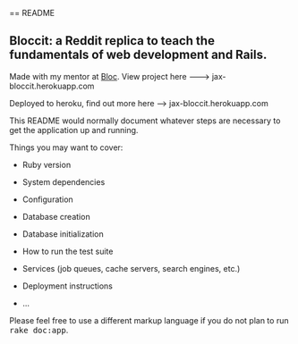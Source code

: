 == README

## Bloccit: a Reddit replica to teach the fundamentals of web development and Rails.

Made with my mentor at [Bloc](http://bloc.io).
View project here ---> jax-bloccit.herokuapp.com


Deployed to heroku, find out more here --> jax-bloccit.herokuapp.com

This README would normally document whatever steps are necessary to get the
application up and running.

Things you may want to cover:

* Ruby version

* System dependencies

* Configuration

* Database creation

* Database initialization

* How to run the test suite

* Services (job queues, cache servers, search engines, etc.)

* Deployment instructions

* ...


Please feel free to use a different markup language if you do not plan to run
<tt>rake doc:app</tt>.

